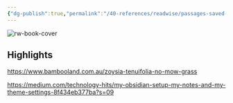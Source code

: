 ```yaml
---
{"dg-publish":true,"permalink":"/40-references/readwise/passages-saved-from-android/","tags":["rw/articles"]}
---
```


![rw-book-cover](https://readwise-assets.s3.amazonaws.com/static/images/default-book-icon-4.11327a2af05a.png)

## Highlights
https://www.bambooland.com.au/zoysia-tenuifolia-no-mow-grass 

https://medium.com/technology-hits/my-obsidian-setup-my-notes-and-my-theme-settings-8f434eb377ba?s=09 

